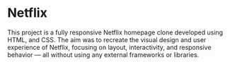 # Netflix
This project is a fully responsive Netflix homepage clone developed using HTML, and CSS. The aim was to recreate the visual design and user experience of Netflix, focusing on layout, interactivity, and responsive behavior — all without using any external frameworks or libraries.
